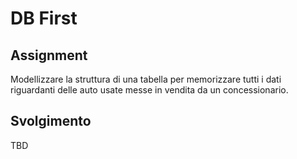 # DB First

## Assignment

Modellizzare la struttura di una tabella per memorizzare tutti i dati riguardanti delle auto usate messe in vendita da un concessionario.

## Svolgimento

TBD
